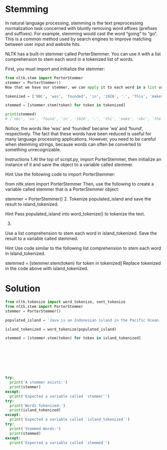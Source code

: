 # Stemming
In natural language processing, stemming is the text preprocessing normalization task concerned with bluntly removing word affixes (prefixes and suffixes). For example, stemming would cast the word “going” to “go”. This is a common method used by search engines to improve matching between user input and website hits.

NLTK has a built-in stemmer called PorterStemmer. You can use it with a list comprehension to stem each word in a tokenized list of words.

First, you must import and initialize the stemmer:
```python 
from nltk.stem import PorterStemmer
stemmer = PorterStemmer()
Now that we have our stemmer, we can apply it to each word in a list using a list comprehension:

tokenized = ['NBC', 'was', 'founded', 'in', '1926', '.', 'This', 'makes', 'NBC', 'the', 'oldest', 'major', 'broadcast', 'network', '.']

stemmed = [stemmer.stem(token) for token in tokenized]

print(stemmed)
# ['nbc', 'wa', 'found', 'in', '1926', '.', 'thi', 'make', 'nbc', 'the', 'oldest', 'major', 'broadcast', 'network', '.']

```
Notice, the words like ‘was’ and ‘founded’ became ‘wa’ and ‘found’, respectively. The fact that these words have been reduced is useful for many language processing applications. However, you need to be careful when stemming strings, because words can often be converted to something unrecognizable.

Instructions
1.At the top of script.py, import PorterStemmer, then initialize an instance of it and save the object to a variable called stemmer.


Hint
Use the following code to import PorterStemmer:

from nltk.stem import PorterStemmer
Then, use the following to create a variable called stemmer that is a PorterStemmer object:

stemmer = PorterStemmer()
2.
Tokenize populated_island and save the result to island_tokenized.


Hint
Pass populated_island into word_tokenize() to tokenize the text.

3.
Use a list comprehension to stem each word in island_tokenized. Save the result to a variable called stemmed.


Hint
Use code similar to the following list comprehension to stem each word in island_tokenized.

stemmed = [stemmer.stem(token) for token in tokenized]
Replace tokenized in the code above with island_tokenized.

# Solution
```python
from nltk.tokenize import word_tokenize, sent_tokenize
from nltk.stem import PorterStemmer
stemmer = PorterStemmer()

populated_island = 'Java is an Indonesian island in the Pacific Ocean. It is the most populated island in the world, with over 140 million people.'

island_tokenized = word_tokenize(populated_island)

stemmed = [stemmer.stem(token) for token in island_tokenized]








try:
  print('A stemmer exists:')
  print(stemmer)
except:
  print('Expected a variable called `stemmer`')
try:
  print('Words Tokenized:')
  print(island_tokenized)
except:
  print('Expected a variable called `island_tokenized`')
try:
  print('Stemmed Words:')
  print(stemmed)
except:
  print('Expected a variable called `stemmed`')
  
